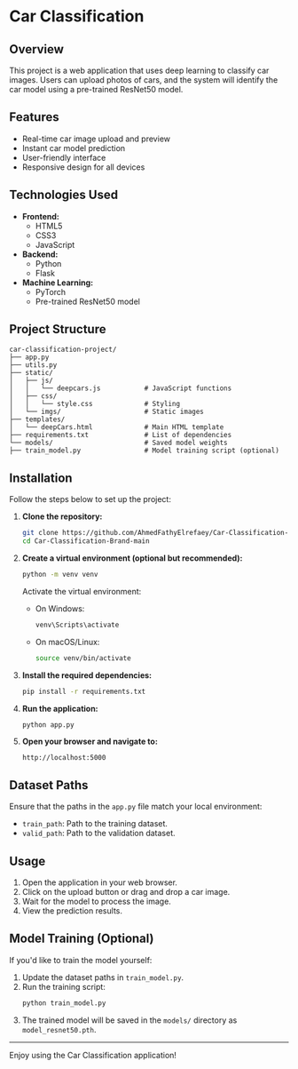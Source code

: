 
# Car Classification

## Overview
This project is a web application that uses deep learning to classify car images. Users can upload photos of cars, and the system will identify the car model using a pre-trained ResNet50 model.

## Features
- Real-time car image upload and preview
- Instant car model prediction
- User-friendly interface
- Responsive design for all devices

## Technologies Used
- **Frontend:**
  - HTML5
  - CSS3
  - JavaScript
- **Backend:**
  - Python
  - Flask
- **Machine Learning:**
  - PyTorch
  - Pre-trained ResNet50 model

## Project Structure
```
car-classification-project/
├── app.py 
├── utils.py
├── static/
│   ├── js/
│   │   └── deepcars.js           # JavaScript functions
│   ├── css/
│   │   └── style.css             # Styling
│   └── imgs/                     # Static images
├── templates/
│   └── deepCars.html             # Main HTML template
├── requirements.txt              # List of dependencies
└── models/                       # Saved model weights
├── train_model.py                # Model training script (optional)
```

## Installation
Follow the steps below to set up the project:

1. **Clone the repository:**
   ```bash
   git clone https://github.com/AhmedFathyElrefaey/Car-Classification-Brand.git
   cd Car-Classification-Brand-main
   ```

2. **Create a virtual environment (optional but recommended):**
   ```bash
   python -m venv venv
   ```
   Activate the virtual environment:
   - On Windows:
     ```bash
     venv\Scripts\activate
     ```
   - On macOS/Linux:
     ```bash
     source venv/bin/activate
     ```

3. **Install the required dependencies:**
   ```bash
   pip install -r requirements.txt
   ```

4. **Run the application:**
   ```bash
   python app.py
   ```

5. **Open your browser and navigate to:**
   ```
   http://localhost:5000
   ```

## Dataset Paths
Ensure that the paths in the `app.py` file match your local environment:
- `train_path`: Path to the training dataset.
- `valid_path`: Path to the validation dataset.

## Usage
1. Open the application in your web browser.
2. Click on the upload button or drag and drop a car image.
3. Wait for the model to process the image.
4. View the prediction results.

## Model Training (Optional)
If you'd like to train the model yourself:
1. Update the dataset paths in `train_model.py`.
2. Run the training script:
   ```bash
   python train_model.py
   ```
3. The trained model will be saved in the `models/` directory as `model_resnet50.pth`.

---

Enjoy using the Car Classification application!
